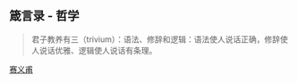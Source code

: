 ## 箴言录 - 哲学

> 君子教养有三（trivium）：语法、修辞和逻辑：语法使人说话正确，修辞使人说话优雅、逻辑使人说话有条理。

[赛义甫](https://site.douban.com/145723/room/3728966/)
